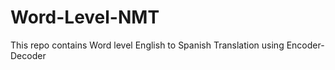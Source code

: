 # Word-Level-NMT
This repo contains Word level English to Spanish Translation using Encoder-Decoder

